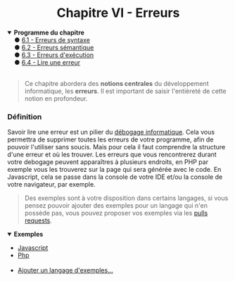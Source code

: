 <center><h1>Chapitre VI - Erreurs</h1></center>

<details open="open"><summary><b>Programme du chapitre</b></summary>
&nbsp;&nbsp;&nbsp;&nbsp;● <a href="./Syntaxe.md" title="Variables">6.1 - Erreurs de syntaxe </a><br>
&nbsp;&nbsp;&nbsp;&nbsp;● <a href="./Semantic.md" title="Constantes">6.2 - Erreurs sémantique </a><br>
&nbsp;&nbsp;&nbsp;&nbsp;● <a href="./Execution.md">6.3 - Erreurs d'exécution</a><br>
&nbsp;&nbsp;&nbsp;&nbsp;● <a href="./Read.md">6.4 - Lire une erreur</a><br>
</details>
<br>

> Ce chapitre abordera des **notions centrales** du développement informatique, les **erreurs**. Il est important de saisir l'entièreté de cette notion en profondeur.

### Définition

Savoir lire une erreur est un pilier du [débogage informatique](https://fr.wiktionary.org/wiki/d%C3%A9bogage). Cela vous permettra de supprimer toutes les erreurs de votre programme, afin de pouvoir l'utiliser sans soucis. Mais pour cela il faut comprendre la structure d'une erreur et où les trouver.
Les erreurs que vous rencontrerez durant votre debogage peuvent apparaîtres à plusieurs endroits, en PHP par exemple vous les trouverez sur la page qui sera générée avec le code. En Javascript, cela se passe dans la console de votre IDE et/ou la console de votre navigateur, par exemple.
<br>

> Des exemples sont à votre disposition dans certains langages, si vous pensez pouvoir ajouter des exemples pour un langage qui n'en possède pas, vous pouvez proposer vos exemples via les [pulls requests](https://github.com/Skycel9/basics-course-of-programming/pulls).

<details open="open"><summary><b>Exemples</b></summary>
<ul>
    <li><a href="./Practice/Examples/Example_Js.md">Javascript</a></li>
    <li><a href="./Practice/Examples/Example_Php.md">Php</a></li>
    &nbsp;
    <li><a href="https://github.fr/Skycel9/basics-course-of-programming/pulls">Ajouter un langage d'exemples...</a></li>
</ul>
</details>